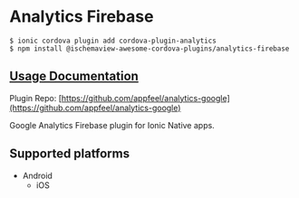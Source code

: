 # Analytics Firebase

```
$ ionic cordova plugin add cordova-plugin-analytics
$ npm install @ischemaview-awesome-cordova-plugins/analytics-firebase
```

## [Usage Documentation](https://danielsogl.gitbook.io/awesome-cordova-plugins/plugins/analytics-firebase/)

Plugin Repo: [https://github.com/appfeel/analytics-google](https://github.com/appfeel/analytics-google)

Google Analytics Firebase plugin for Ionic Native apps.

## Supported platforms

- Android
  - iOS
  


